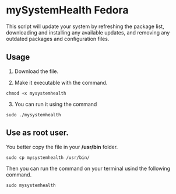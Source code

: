 # mySystemHealth Fedora

This script will update your system by refreshing the package list, downloading and installing any available updates, and removing any outdated packages and configuration files.

## Usage

1. Download the file.  

2. Make it executable with the command.

```
chmod +x mysystemhealth
```

3. You can run it using the command

```
sudo ./mysystemhealth
```

## Use as root user.

You better copy the file in your **/usr/bin** folder.

```
sudo cp mysystemhealth /usr/bin/
```

Then you can run the command on your terminal usind the following command.

```
sudo mysystemhealth
```
